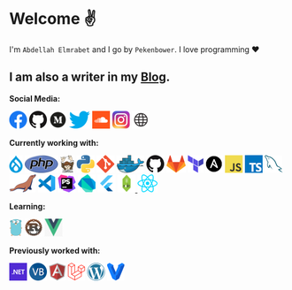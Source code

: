 # Welcome ✌️ 



I'm `Abdellah Elmrabet` and I go by `Pekenbower`. I love programming ❤️  

I am also a writer in my [Blog](https://elmrabetblog.netlify.app/).
---

**Social Media:**

[![Facebook](icons/facebook.png)](https://web.facebook.com/Elmrabet0/)
[![GitHub](icons/github.png)](https://github.com/Peken-bower)
[![Meduim](icons/meduim.png)](https://medium.com/@Elmrabet-Abdellah)
[![Twitter](icons/twitter.png)](https://twitter.com/AbdeElmrabet)
[![SoundCloud](icons/soundcloud.png)](https://soundcloud.com/abdellah-elmrabet)
[![Instagram](icons/instagram.png)](https://www.instagram.com/elmrabet_abde/)
[![WebSite](icons/web.png)](https://abdellahelmrabet.com/)

**Currently working with:**

<a href="https://www.drupal.org/" title="Drupal"><img src="icons/drupal.png" /></a>
<a href="https://www.php.net/" title="PHP"><img src="icons/php.png" /></a>
<a href="https://getcomposer.org/" title="Composer"><img src="icons/composer.png" /></a>
<a href="https://www.python.org/" title="Python"><img src="icons/python.png" /></a>
<a href="https://git-scm.com/" title="Git"><img src="icons/git.png" /></a>
<a href="https://www.docker.com/" title="Docker"><img src="icons/docker.png" /></a>
<a href="https://github.com/" title="GitHub"><img src="icons/github.png" /></a>
<a href="https://gitlab.com/" title="GitLab"><img src="icons/gitlab.png" /></a>
<a href="https://www.terraform.io/" title="Terraform"><img src="icons/terraform.png" /></a>
<a href="https://www.ansible.com/" title="Ansible"><img src="icons/ansible.png" /></a>
<a href="https://en.wikipedia.org/wiki/JavaScript" title="JavaScript"><img src="icons/javascript.png" /></a>
<a href="https://www.typescriptlang.org/" title="TypeScript"><img src="icons/typescript.png" /></a>
<a href="https://www.mysql.com/" title="MySQL"><img src="icons/mysql.png" /></a>
<a href="https://mariadb.org/" title="MariaDB"><img src="icons/mariadb.png" /></a>
<a href="https://code.visualstudio.com/" title="Visual Studio Code"><img src="icons/vscode.png" /></a>
<a href="https://www.jetbrains.com/phpstorm/" title="PHPStorm"><img src="icons/phpstorm.png" /></a>
<a href="https://dart.dev/" title="Dart"><img src="icons/dartlang.png" /></a>
<a href="https://flutter.dev/" title="Flutter"><img src="icons/flutter.png" /></a>
<a href="https://nodejs.org/" title="Nodejs"><img src="icons/nodejs.png">
<a href="https://reactjs.org/" title="React"><img src="icons/react.png" /></a>



**Learning:**

<a href="https://golang.org/" title="Golang"><img src="icons/golang.png" /></a>
<a href="https://www.rust-lang.org/" title="Rust"><img src="icons/rust.png" /></a>
<a href="https://vuejs.org/" title="Vuejs"><img src="icons/vue.png" /></a>


**Previously worked with:**

<a href="https://dotnet.microsoft.com/" title="dotNet"><img src="icons/dotnet.png" /></a>
<a href="https://docs.microsoft.com/en-us/dotnet/visual-basic/" title="Visual Basic"><img src="icons/vbnet.png" /></a>
<a href="https://angular.io/" title="Angular"><img src="icons/angular.png" /></a>
<a href="https://laravel.com/" title="Laravel"><img src="icons/laravel.png" /></a>
<a href="https://wordpress.org/" title="WordPress"><img src="icons/wordpress.png" /></a>
<a href="https://www.vagrantup.com/" title="Vagrant"><img src="icons/vagrant.png" /></a>

